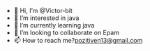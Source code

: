 - 👋 Hi, I’m @Victor-bit
- 👀 I’m interested in java
- 🌱 I’m currently learning java
- 💞️ I’m looking to collaborate on Epam
- 📫 How to reach me?pozitiven13@gmail.com

<!---
Victor-bit/Victor-bit is a ✨ special ✨ repository because its `README.md` (this file) appears on your GitHub profile.
You can click the Preview link to take a look at your changes.
--->
